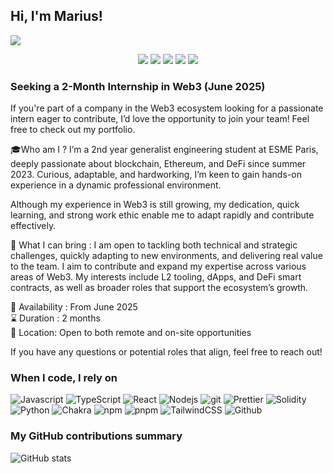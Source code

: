 ## Hi, I'm Marius!

![](https://komarev.com/ghpvc/?username=Mariussgal)

<p align="center">
  <a href="https://github.com/Mariussgal"><img src="https://img.shields.io/github/followers/Mariussgal?label=Follow%20me&style=social"></a>
  <a href="mailto:marius.gal05@gmail.com"><img src="https://img.shields.io/badge/Email-Me-informational?style=flat&logo=gmail&color=red"></a>
  <a href="https://www.linkedin.com/in/marius-gal/"><img src="https://img.shields.io/badge/Connect%20on-LinkedIn-blue?style=flat&logo=linkedin"></a>
  <a href="https://github.com/Mariussgal?tab=repositories"><img src="https://img.shields.io/badge/My-Projects-yellow?style=flat&logo=github"></a>
  <a href="https://marius-gal.xyz"><img src="https://img.shields.io/badge/My-portfolio-blue"></a>


</p>

<h3> Seeking a 2-Month Internship in Web3 (June 2025) </h3>

If you're part of a company in the Web3 ecosystem looking for a passionate intern eager to contribute, I’d love the opportunity to join your team! Feel free to check out my portfolio.

🎓Who am I ?
I’m a 2nd year generalist engineering student at ESME Paris, deeply passionate about blockchain, Ethereum, and DeFi since summer 2023. Curious, adaptable, and hardworking, I’m keen to gain hands-on experience in a dynamic professional environment.

Although my experience in Web3 is still growing, my dedication, quick learning, and strong work ethic enable me to adapt rapidly and contribute effectively.

🌟 What I can bring :
I am open to tackling both technical and strategic challenges, quickly adapting to new environments, and delivering real value to the team. I aim to contribute and expand my expertise across various areas of Web3. My interests include L2 tooling, dApps, and DeFi smart contracts, as well as broader roles that support the ecosystem’s growth. 

📅 Availability : From June 2025 <br>
⌛ Duration : 2 months <br>
📍 Location: Open to both remote and on-site opportunities <br>

If you have any questions or potential roles that align, feel free to reach out!



<h3>When I code, I rely on</h3>
<p>
  <img alt="Javascript" src="https://img.shields.io/badge/-javascript-f7df1c?style=flat-square&logo=javascript&logoColor=black" />
  <img alt="TypeScript" src="https://img.shields.io/badge/-TypeScript-007ACC?style=flat-square&logo=typescript&logoColor=white" />
  <img alt="React" src="https://img.shields.io/badge/-React-45b8d8?style=flat-square&logo=react&logoColor=white" />
  <img alt="Nodejs" src="https://img.shields.io/badge/-Nodejs-43853d?style=flat-square&logo=Node.js&logoColor=white" />
  <img alt="git" src="https://img.shields.io/badge/-Git-F05032?style=flat-square&logo=git&logoColor=white" />
  <img alt="Prettier" src="https://img.shields.io/badge/-Prettier-F7B93E?style=flat-square&logo=prettier&logoColor=white" />
  <img alt="Solidity" src="https://img.shields.io/badge/Solidity-%23363636.svg?style=flat&logo=solidity&logoColor=white)" />
  <img alt="Python" src="https://img.shields.io/badge/python-3670A0?style=flat&logo=python&logoColor=ffdd54"/>
  <img alt="Chakra" src="https://img.shields.io/badge/chakra-%234ED1C5.svg?style=flat&logo=chakraui&logoColor=white"/>
  <img alt="npm" src="https://img.shields.io/badge/-NPM-CB3837?style=flat-square&logo=npm&logoColor=white" />
  <img alt="pnpm" src="https://img.shields.io/badge/pnpm-%234a4a4a.svg?style=flat&logo=pnpm&logoColor=f69220"/>
  <img alt="TailwindCSS" src="https://img.shields.io/badge/tailwindcss-%2338B2AC.svg?style=flat&logo=tailwind-css&logoColor=white"/>
  <img alt="Github" src="https://img.shields.io/badge/github-%23121011.svg?style=flat&logo=github&logoColor=white"/>
</p>


<h3>My GitHub contributions summary</h3>

![GitHub stats](https://github-readme-stats.vercel.app/api?username=Mariussgal&hide_border=true&show_icons=true&bg_color=151515&title_color=fb4362&icon_color=fb4362&text_bold=false&text_color=9e9e9e)
